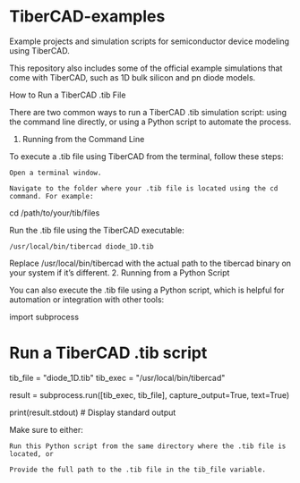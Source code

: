 # TiberCAD-examples
Example projects and simulation scripts for semiconductor device modeling using TiberCAD.

This repository also includes some of the official example simulations that come with TiberCAD, such as 1D bulk silicon and pn diode models.

How to Run a TiberCAD .tib File

There are two common ways to run a TiberCAD .tib simulation script: using the command line directly, or using a Python script to automate the process.
1. Running from the Command Line

To execute a .tib file using TiberCAD from the terminal, follow these steps:

    Open a terminal window.

    Navigate to the folder where your .tib file is located using the cd command. For example:

cd /path/to/your/tib/files

Run the .tib file using the TiberCAD executable:

    /usr/local/bin/tibercad diode_1D.tib

Replace /usr/local/bin/tibercad with the actual path to the tibercad binary on your system if it’s different.
2. Running from a Python Script

You can also execute the .tib file using a Python script, which is helpful for automation or integration with other tools:

import subprocess

# Run a TiberCAD .tib script
tib_file = "diode_1D.tib"
tib_exec = "/usr/local/bin/tibercad"

result = subprocess.run([tib_exec, tib_file], capture_output=True, text=True)

print(result.stdout)  # Display standard output

Make sure to either:

    Run this Python script from the same directory where the .tib file is located, or

    Provide the full path to the .tib file in the tib_file variable.
